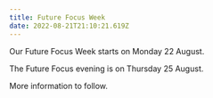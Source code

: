 ```yaml
---
title: Future Focus Week
date: 2022-08-21T21:10:21.619Z
---
```

Our Future Focus Week starts on Monday 22 August.  

The Future Focus evening is on Thursday 25 August.

More information to follow.